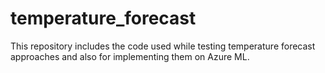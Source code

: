 # temperature_forecast
This repository includes the code used while testing temperature forecast approaches and also for implementing them on Azure ML.
